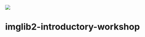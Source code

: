 [![](https://github.com/imglib/imglib2-introductory-workshop/actions/workflows/build-main.yml/badge.svg)](https://github.com/imglib/imglib2-introductory-workshop/actions/workflows/build-main.yml)

# imglib2-introductory-workshop

